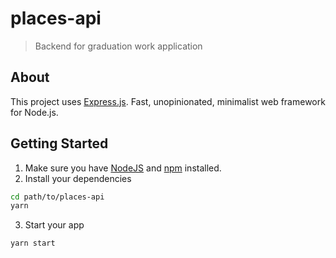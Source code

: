 # places-api

> Backend for graduation work application

## About

This project uses [Express.js](https://expressjs.com/). Fast, unopinionated, minimalist web framework for Node.js.

## Getting Started

1. Make sure you have [NodeJS](https://nodejs.org/) and [npm](https://www.npmjs.com/) installed.
2. Install your dependencies
  ```bash
  cd path/to/places-api
  yarn
  ```
3. Start your app
  ```bash
  yarn start
  ```